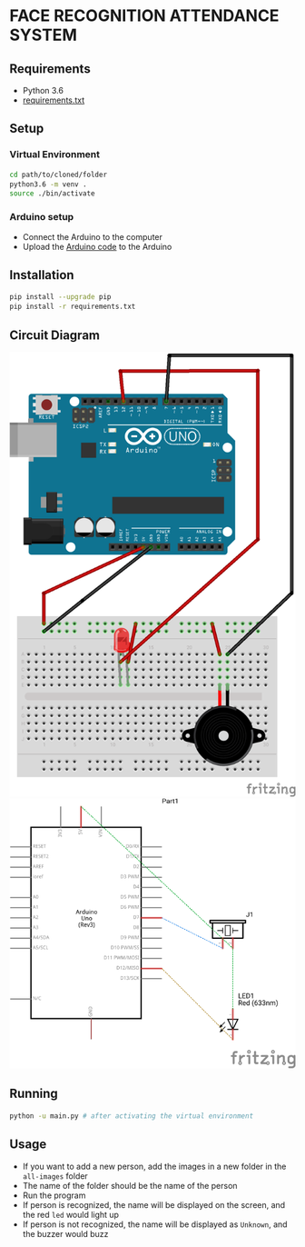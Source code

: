 # FACE RECOGNITION ATTENDANCE SYSTEM

## Requirements

-   Python 3.6
-   [requirements.txt](./requirements.txt)

## Setup

### Virtual Environment

```sh
cd path/to/cloned/folder
python3.6 -m venv .
source ./bin/activate
```

### Arduino setup

-   Connect the Arduino to the computer
-   Upload the [Arduino code](./firmata-config-arduino/firmata-config-arduino.ino) to the Arduino

## Installation

```sh
pip install --upgrade pip
pip install -r requirements.txt
```

## Circuit Diagram

![Circuit Diagram](./fritzing/visual.png)
![Circuit Diagram](./fritzing/scheme.png)

## Running

```sh
python -u main.py # after activating the virtual environment
```

## Usage

-   If you want to add a new person, add the images in a new folder in the `all-images` folder
-   The name of the folder should be the name of the person
-   Run the program
-   If person is recognized, the name will be displayed on the screen, and the red `led` would light up
-   If person is not recognized, the name will be displayed as `Unknown`, and the buzzer would buzz
